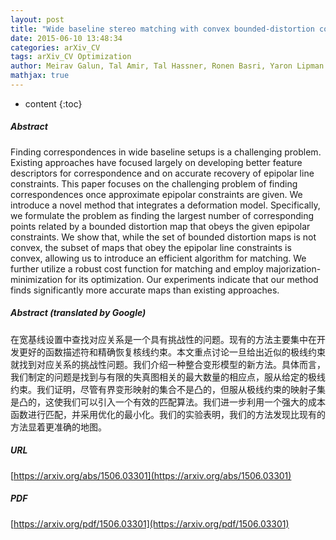 ```yaml
---
layout: post
title: "Wide baseline stereo matching with convex bounded-distortion constraints"
date: 2015-06-10 13:48:34
categories: arXiv_CV
tags: arXiv_CV Optimization
author: Meirav Galun, Tal Amir, Tal Hassner, Ronen Basri, Yaron Lipman
mathjax: true
---
```


* content
{:toc}

##### Abstract
Finding correspondences in wide baseline setups is a challenging problem. Existing approaches have focused largely on developing better feature descriptors for correspondence and on accurate recovery of epipolar line constraints. This paper focuses on the challenging problem of finding correspondences once approximate epipolar constraints are given. We introduce a novel method that integrates a deformation model. Specifically, we formulate the problem as finding the largest number of corresponding points related by a bounded distortion map that obeys the given epipolar constraints. We show that, while the set of bounded distortion maps is not convex, the subset of maps that obey the epipolar line constraints is convex, allowing us to introduce an efficient algorithm for matching. We further utilize a robust cost function for matching and employ majorization-minimization for its optimization. Our experiments indicate that our method finds significantly more accurate maps than existing approaches.

##### Abstract (translated by Google)
在宽基线设置中查找对应关系是一个具有挑战性的问题。现有的方法主要集中在开发更好的函数描述符和精确恢复核线约束。本文重点讨论一旦给出近似的极线约束就找到对应关系的挑战性问题。我们介绍一种整合变形模型的新方法。具体而言，我们制定的问题是找到与有限的失真图相关的最大数量的相应点，服从给定的极线约束。我们证明，尽管有界变形映射的集合不是凸的，但服从极线约束的映射子集是凸的，这使我们可以引入一个有效的匹配算法。我们进一步利用一个强大的成本函数进行匹配，并采用优化的最小化。我们的实验表明，我们的方法发现比现有的方法显着更准确的地图。

##### URL
[https://arxiv.org/abs/1506.03301](https://arxiv.org/abs/1506.03301)

##### PDF
[https://arxiv.org/pdf/1506.03301](https://arxiv.org/pdf/1506.03301)

